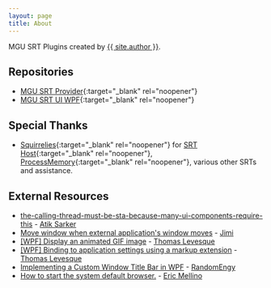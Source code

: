 ```yaml
---
layout: page
title: About
---
```

MGU SRT Plugins created by [{{ site.author }}](https://github.com/kapdap/).

## Repositories

* [MGU SRT Provider](https://github.com/kapdap/mgu-srt-provider/){:target="_blank" rel="noopener"}
* [MGU SRT UI WPF](https://github.com/kapdap/mgu-srt-ui-wpf/){:target="_blank" rel="noopener"}

## Special Thanks

* [Squirrelies](https://github.com/Squirrelies){:target="_blank" rel="noopener"} for [SRT Host](https://github.com/Squirrelies/SRTHost/){:target="_blank" rel="noopener"}, [ProcessMemory](https://github.com/Squirrelies/ProcessMemory){:target="_blank" rel="noopener"}, various other SRTs and assistance.

## External Resources
* [the-calling-thread-must-be-sta-because-many-ui-components-require-this](https://stackoverflow.com/questions/2329978/the-calling-thread-must-be-sta-because-many-ui-components-require-this/36006943#36006943) - [Atik Sarker](https://stackoverflow.com/users/1077346/atik-sarker)
* [Move window when external application's window moves](https://stackoverflow.com/questions/48767318/move-window-when-external-applications-window-moves/48812831#48812831) - [Jimi](https://stackoverflow.com/users/7444103/jimi)
* [[WPF] Display an animated GIF image](https://thomaslevesque.com/2011/03/27/wpf-display-an-animated-gif-image/) - [Thomas Levesque](https://thomaslevesque.com)
* [[WPF] Binding to application settings using a markup extension](https://thomaslevesque.com/2008/11/18/wpf-binding-to-application-settings-using-a-markup-extension/) - [Thomas Levesque](https://thomaslevesque.com)
* [Implementing a Custom Window Title Bar in WPF](https://engy.us/blog/2020/01/01/implementing-a-custom-window-title-bar-in-wpf/) - [RandomEngy](https://engy.us/)
* [How to start the system default browser.](https://github.com/dotnet/runtime/issues/17938#issuecomment-235502080) - [Eric Mellino](https://github.com/mellinoe)
